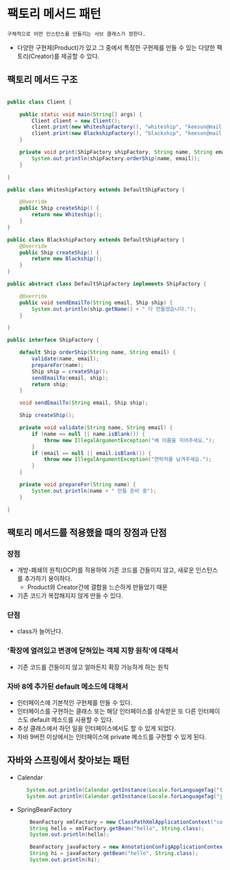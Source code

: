 # 팩토리 메서드 패턴
    구체적으로 어떤 인스턴스를 만들지는 서브 클래스가 정한다.
- 다양한 구현체(Product)가 있고 그 중에서 특정한 구현제를 만들 수 있는 다양한 팩토리(Creator)를 제공할 수 있다.


## 팩토리 메서드 구조
```java

public class Client {

    public static void main(String[] args) {
        Client client = new Client();
        client.print(new WhiteshipFactory(), "whiteship", "keesun@mail.com");
        client.print(new BlackshipFactory(), "blackship", "keesun@mail.com");
    }

    private void print(ShipFactory shipFactory, String name, String email) {
        System.out.println(shipFactory.orderShip(name, email));
    }

}

public class WhiteshipFactory extends DefaultShipFactory {

    @Override
    public Ship createShip() {
        return new Whiteship();
    }
}

public class BlackshipFactory extends DefaultShipFactory {
    @Override
    public Ship createShip() {
        return new Blackship();
    }
}

public abstract class DefaultShipFactory implements ShipFactory {

    @Override
    public void sendEmailTo(String email, Ship ship) {
        System.out.println(ship.getName() + " 다 만들었습니다.");
    }

}

public interface ShipFactory {

    default Ship orderShip(String name, String email) {
        validate(name, email);
        prepareFor(name);
        Ship ship = createShip();
        sendEmailTo(email, ship);
        return ship;
    }

    void sendEmailTo(String email, Ship ship);

    Ship createShip();

    private void validate(String name, String email) {
        if (name == null || name.isBlank()) {
            throw new IllegalArgumentException("배 이름을 지어주세요.");
        }
        if (email == null || email.isBlank()) {
            throw new IllegalArgumentException("연락처를 남겨주세요.");
        }
    }

    private void prepareFor(String name) {
        System.out.println(name + " 만들 준비 중");
    }

}

```

## 팩토리 메서드를 적용했을 때의 장점과 단점
### 장점
 - 개방-폐쇄의 원칙(OCP)를 적용하여 기존 코드를 건들이지 않고, 새로운 인스턴스를 추가하기 용이하다.
    - Product와 Creator간에 결합을 느슨하게 만들었기 때문
 - 기존 코드가 복잡해지지 않게 만들 수 있다.

### 단점
 - class가 늘어난다.


### '확장에 열려있고 변경에 닫혀있는 객체 지향 원칙'에 대해서
 - 기존 코드를 건들이지 않고 얼마든지 확장 가능하게 하는 원칙

### 자바 8에 추가된 default 메소드에 대해서
 - 인터페이스에 기본적인 구현체를 만들 수 있다.
 - 인터페이스를 구현하는 클래스 또는 해당 인터페이스를 상속받은 또 다른 인터페이스도 default 메소드를 사용할 수 있다.
 - 추상 클래스에서 하던 일을 인터페이스에서도 할 수 있게 되었다.
 - 자바 9버전 이상에서는 인터페이스에 private 메소드를 구현할 수 있게 된다.


## 자바와 스프링에서 찾아보는 패턴
 - Calendar
     ``` java
        System.out.println(Calendar.getInstance(Locale.forLanguageTag("th-TH-x-lvariant-TH")).getClass());
        System.out.println(Calendar.getInstance(Locale.forLanguageTag("ja-JP-x-lvariant-JP")).getClass());
    ```
 - SpringBeanFactory
    ``` java
        BeanFactory xmlFactory = new ClassPathXmlApplicationContext("config.xml");
        String hello = xmlFactory.getBean("hello", String.class);
        System.out.println(hello);

        BeanFactory javaFactory = new AnnotationConfigApplicationContext(Config.class);
        String hi = javaFactory.getBean("hello", String.class);
        System.out.println(hi);
    ```